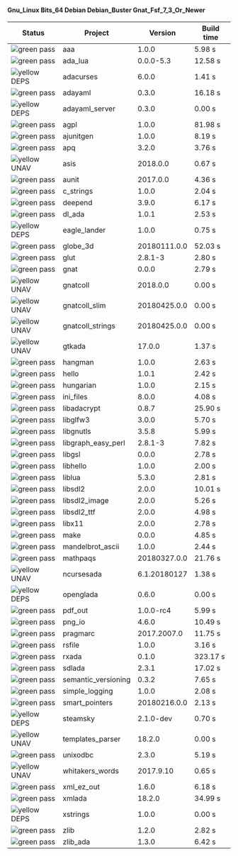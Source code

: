 #### Gnu_Linux Bits_64 Debian Debian_Buster Gnat_Fsf_7_3_Or_Newer

| Status | Project | Version | Build time |
| --- | --- | --- | --- |
|![green](https://placehold.it/8/00aa00/000000?text=+) pass | aaa | 1.0.0 |  5.98 s |
|![green](https://placehold.it/8/00aa00/000000?text=+) pass | ada_lua | 0.0.0-5.3 |  12.58 s |
|![yellow](https://placehold.it/8/ffbb00/000000?text=+) DEPS | adacurses | 6.0.0 |  1.41 s |
|![green](https://placehold.it/8/00aa00/000000?text=+) pass | adayaml | 0.3.0 |  16.18 s |
|![yellow](https://placehold.it/8/ffbb00/000000?text=+) DEPS | adayaml_server | 0.3.0 |  0.00 s |
|![green](https://placehold.it/8/00aa00/000000?text=+) pass | agpl | 1.0.0 |  81.98 s |
|![green](https://placehold.it/8/00aa00/000000?text=+) pass | ajunitgen | 1.0.0 |  8.19 s |
|![green](https://placehold.it/8/00aa00/000000?text=+) pass | apq | 3.2.0 |  3.76 s |
|![yellow](https://placehold.it/8/ffbb00/000000?text=+) UNAV | asis | 2018.0.0 |  0.67 s |
|![green](https://placehold.it/8/00aa00/000000?text=+) pass | aunit | 2017.0.0 |  4.36 s |
|![green](https://placehold.it/8/00aa00/000000?text=+) pass | c_strings | 1.0.0 |  2.04 s |
|![green](https://placehold.it/8/00aa00/000000?text=+) pass | deepend | 3.9.0 |  6.17 s |
|![green](https://placehold.it/8/00aa00/000000?text=+) pass | dl_ada | 1.0.1 |  2.53 s |
|![yellow](https://placehold.it/8/ffbb00/000000?text=+) DEPS | eagle_lander | 1.0.0 |  0.75 s |
|![green](https://placehold.it/8/00aa00/000000?text=+) pass | globe_3d | 20180111.0.0 |  52.03 s |
|![green](https://placehold.it/8/00aa00/000000?text=+) pass | glut | 2.8.1-3 |  2.80 s |
|![green](https://placehold.it/8/00aa00/000000?text=+) pass | gnat | 0.0.0 |  2.79 s |
|![yellow](https://placehold.it/8/ffbb00/000000?text=+) UNAV | gnatcoll | 2018.0.0 |  0.00 s |
|![yellow](https://placehold.it/8/ffbb00/000000?text=+) UNAV | gnatcoll_slim | 20180425.0.0 |  0.00 s |
|![yellow](https://placehold.it/8/ffbb00/000000?text=+) UNAV | gnatcoll_strings | 20180425.0.0 |  0.00 s |
|![yellow](https://placehold.it/8/ffbb00/000000?text=+) UNAV | gtkada | 17.0.0 |  1.37 s |
|![green](https://placehold.it/8/00aa00/000000?text=+) pass | hangman | 1.0.0 |  2.63 s |
|![green](https://placehold.it/8/00aa00/000000?text=+) pass | hello | 1.0.1 |  2.42 s |
|![green](https://placehold.it/8/00aa00/000000?text=+) pass | hungarian | 1.0.0 |  2.15 s |
|![green](https://placehold.it/8/00aa00/000000?text=+) pass | ini_files | 8.0.0 |  4.08 s |
|![green](https://placehold.it/8/00aa00/000000?text=+) pass | libadacrypt | 0.8.7 |  25.90 s |
|![green](https://placehold.it/8/00aa00/000000?text=+) pass | libglfw3 | 3.0.0 |  5.70 s |
|![green](https://placehold.it/8/00aa00/000000?text=+) pass | libgnutls | 3.5.8 |  5.99 s |
|![green](https://placehold.it/8/00aa00/000000?text=+) pass | libgraph_easy_perl | 2.8.1-3 |  7.82 s |
|![green](https://placehold.it/8/00aa00/000000?text=+) pass | libgsl | 0.0.0 |  2.78 s |
|![green](https://placehold.it/8/00aa00/000000?text=+) pass | libhello | 1.0.0 |  2.00 s |
|![green](https://placehold.it/8/00aa00/000000?text=+) pass | liblua | 5.3.0 |  2.81 s |
|![green](https://placehold.it/8/00aa00/000000?text=+) pass | libsdl2 | 2.0.0 |  10.01 s |
|![green](https://placehold.it/8/00aa00/000000?text=+) pass | libsdl2_image | 2.0.0 |  5.26 s |
|![green](https://placehold.it/8/00aa00/000000?text=+) pass | libsdl2_ttf | 2.0.0 |  4.98 s |
|![green](https://placehold.it/8/00aa00/000000?text=+) pass | libx11 | 2.0.0 |  2.78 s |
|![green](https://placehold.it/8/00aa00/000000?text=+) pass | make | 0.0.0 |  4.85 s |
|![green](https://placehold.it/8/00aa00/000000?text=+) pass | mandelbrot_ascii | 1.0.0 |  2.44 s |
|![green](https://placehold.it/8/00aa00/000000?text=+) pass | mathpaqs | 20180327.0.0 |  21.76 s |
|![yellow](https://placehold.it/8/ffbb00/000000?text=+) UNAV | ncursesada | 6.1.20180127 |  1.38 s |
|![yellow](https://placehold.it/8/ffbb00/000000?text=+) DEPS | openglada | 0.6.0 |  0.00 s |
|![green](https://placehold.it/8/00aa00/000000?text=+) pass | pdf_out | 1.0.0-rc4 |  5.99 s |
|![green](https://placehold.it/8/00aa00/000000?text=+) pass | png_io | 4.6.0 |  10.49 s |
|![green](https://placehold.it/8/00aa00/000000?text=+) pass | pragmarc | 2017.2007.0 |  11.75 s |
|![green](https://placehold.it/8/00aa00/000000?text=+) pass | rsfile | 1.0.0 |  3.16 s |
|![green](https://placehold.it/8/00aa00/000000?text=+) pass | rxada | 0.1.0 |  323.17 s |
|![green](https://placehold.it/8/00aa00/000000?text=+) pass | sdlada | 2.3.1 |  17.02 s |
|![green](https://placehold.it/8/00aa00/000000?text=+) pass | semantic_versioning | 0.3.2 |  7.65 s |
|![green](https://placehold.it/8/00aa00/000000?text=+) pass | simple_logging | 1.0.0 |  2.08 s |
|![green](https://placehold.it/8/00aa00/000000?text=+) pass | smart_pointers | 20180216.0.0 |  2.13 s |
|![yellow](https://placehold.it/8/ffbb00/000000?text=+) DEPS | steamsky | 2.1.0-dev |  0.70 s |
|![yellow](https://placehold.it/8/ffbb00/000000?text=+) UNAV | templates_parser | 18.2.0 |  0.00 s |
|![green](https://placehold.it/8/00aa00/000000?text=+) pass | unixodbc | 2.3.0 |  5.19 s |
|![yellow](https://placehold.it/8/ffbb00/000000?text=+) UNAV | whitakers_words | 2017.9.10 |  0.65 s |
|![green](https://placehold.it/8/00aa00/000000?text=+) pass | xml_ez_out | 1.6.0 |  6.18 s |
|![green](https://placehold.it/8/00aa00/000000?text=+) pass | xmlada | 18.2.0 |  34.99 s |
|![yellow](https://placehold.it/8/ffbb00/000000?text=+) DEPS | xstrings | 1.0.0 |  0.00 s |
|![green](https://placehold.it/8/00aa00/000000?text=+) pass | zlib | 1.2.0 |  2.82 s |
|![green](https://placehold.it/8/00aa00/000000?text=+) pass | zlib_ada | 1.3.0 |  6.42 s |
